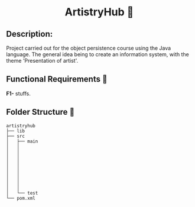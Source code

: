 <div align="center">

# ArtistryHub 🎉

</div>

## Description:
 Project carried out for the object persistence course using the Java language. The general idea being to create an information system, with the theme 'Presentation of artist'.

## Functional Requirements 📝
**F1-** stuffs.

## Folder Structure 📂

    artistryhub
    ├── lib
    ├── src                   
    │   ├── main  
    │   │
    │   │
    │   │
    │   │
    │   │
    │   │
    │   │
    │   │
    │   │
    │   └── test               
    └── pom.xml